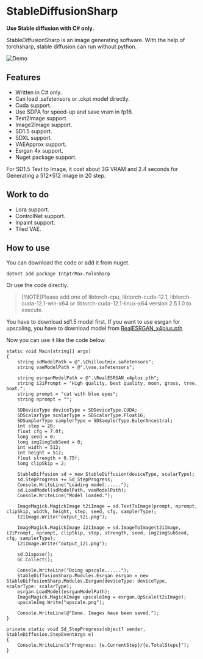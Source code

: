 # StableDiffusionSharp

**Use Stable diffusion with C# only.**

StableDiffusionSharp is an image generating software. With the help of torchsharp, stable diffusion can run without python.

![Demo](https://github.com/user-attachments/assets/b07a3266-a96d-4a6a-8dbf-cdd40166c1d8)

## Features

- Written in C# only.
- Can load .safetensors or .ckpt model directly.
- Cuda support.
- Use SDPA for speed-up and save vram in fp16.
- Text2Image support.
- Image2Image support.
- SD1.5 support.
- SDXL support.
- VAEApprox support.
- Esrgan 4x support.
- Nuget package support.

For SD1.5 Text to Image, it cost about 3G VRAM and 2.4 seconds for Generating a 512*512 image in 20 step.

## Work to do

- Lora support.
- ControlNet support.
- Inpaint support.
- Tiled VAE.

## How to use

You can download the code or add it from nuget.

    dotnet add package IntptrMax.YoloSharp

Or use the code directly.

> [!NOTE]Please add one of libtorch-cpu, libtorch-cuda-12.1, libtorch-cuda-12.1-win-x64 or libtorch-cuda-12.1-linux-x64 version 2.5.1.0 to execute.

You have to download sd1.5 model first.
If you want to use esrgan for upscaling, you have to download model from [RealESRGAN_x4plus.pth](https://github.com/xinntao/Real-ESRGAN/releases/download/v0.1.0/RealESRGAN_x4plus.pth)

Now you can use it like the code below.

    static void Main(string[] args)
    {
        string sdModelPath = @".\Chilloutmix.safetensors";
        string vaeModelPath = @".\vae.safetensors";

        string esrganModelPath = @".\RealESRGAN_x4plus.pth";
        string i2iPrompt = "High quality, best quality, moon, grass, tree, boat.";
        string prompt = "cat with blue eyes";
        string nprompt = "";

        SDDeviceType deviceType = SDDeviceType.CUDA;
        SDScalarType scalarType = SDScalarType.Float16;
        SDSamplerType samplerType = SDSamplerType.EulerAncestral;
        int step = 20;
        float cfg = 7.0f;
        long seed = 0;
        long img2imgSubSeed = 0;
        int width = 512;
        int height = 512;
        float strength = 0.75f;
        long clipSkip = 2;

        StableDiffusion sd = new StableDiffusion(deviceType, scalarType);
        sd.StepProgress += Sd_StepProgress;
        Console.WriteLine("Loading model......");
        sd.LoadModel(sdModelPath, vaeModelPath);
        Console.WriteLine("Model loaded.");

        ImageMagick.MagickImage t2iImage = sd.TextToImage(prompt, nprompt, clipSkip, width, height, step, seed, cfg, samplerType);
        t2iImage.Write("output_t2i.png");

        ImageMagick.MagickImage i2iImage = sd.ImageToImage(t2iImage, i2iPrompt, nprompt, clipSkip, step, strength, seed, img2imgSubSeed, cfg, samplerType);
        i2iImage.Write("output_i2i.png");

        sd.Dispose();
        GC.Collect();

        Console.WriteLine("Doing upscale......");
        StableDiffusionSharp.Modules.Esrgan esrgan = new StableDiffusionSharp.Modules.Esrgan(deviceType: deviceType, scalarType: scalarType);
        esrgan.LoadModel(esrganModelPath);
        ImageMagick.MagickImage upscaleImg = esrgan.UpScale(t2iImage);
        upscaleImg.Write("upscale.png");

        Console.WriteLine(@"Done. Images have been saved.");
    }

    private static void Sd_StepProgress(object? sender, StableDiffusion.StepEventArgs e)
    {
        Console.WriteLine($"Progress: {e.CurrentStep}/{e.TotalSteps}");
    }
